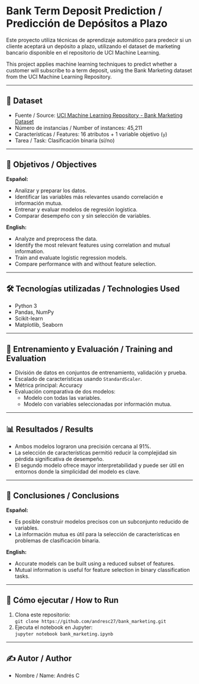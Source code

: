 # Bank Term Deposit Prediction / Predicción de Depósitos a Plazo

Este proyecto utiliza técnicas de aprendizaje automático para predecir si un cliente aceptará un depósito a plazo, utilizando el dataset de marketing bancario disponible en el repositorio de UCI Machine Learning.

This project applies machine learning techniques to predict whether a customer will subscribe to a term deposit, using the Bank Marketing dataset from the UCI Machine Learning Repository.

---

## 📁 Dataset

- Fuente / Source: [UCI Machine Learning Repository - Bank Marketing Dataset](https://archive.ics.uci.edu/dataset/222/bank+marketing)
- Número de instancias / Number of instances: 45,211
- Características / Features: 16 atributos + 1 variable objetivo (`y`)
- Tarea / Task: Clasificación binaria (sí/no)

---

## 🎯 Objetivos / Objectives

**Español:**
- Analizar y preparar los datos.
- Identificar las variables más relevantes usando correlación e información mutua.
- Entrenar y evaluar modelos de regresión logística.
- Comparar desempeño con y sin selección de variables.

**English:**
- Analyze and preprocess the data.
- Identify the most relevant features using correlation and mutual information.
- Train and evaluate logistic regression models.
- Compare performance with and without feature selection.

---

## 🛠️ Tecnologías utilizadas / Technologies Used

- Python 3
- Pandas, NumPy
- Scikit-learn
- Matplotlib, Seaborn

---

## 🧪 Entrenamiento y Evaluación / Training and Evaluation

- División de datos en conjuntos de entrenamiento, validación y prueba.
- Escalado de características usando `StandardScaler`.
- Métrica principal: Accuracy
- Evaluación comparativa de dos modelos:
  - Modelo con todas las variables.
  - Modelo con variables seleccionadas por información mutua.

---

## 📊 Resultados / Results

- Ambos modelos lograron una precisión cercana al 91%.
- La selección de características permitió reducir la complejidad sin pérdida significativa de desempeño.
- El segundo modelo ofrece mayor interpretabilidad y puede ser útil en entornos donde la simplicidad del modelo es clave.

---

## 📌 Conclusiones / Conclusions

**Español:**
- Es posible construir modelos precisos con un subconjunto reducido de variables.
- La información mutua es útil para la selección de características en problemas de clasificación binaria.

**English:**
- Accurate models can be built using a reduced subset of features.
- Mutual information is useful for feature selection in binary classification tasks.

---

## 🚀 Cómo ejecutar / How to Run

1. Clona este repositorio:  
   `git clone https://github.com/andresc27/bank_marketing.git`
3. Ejecuta el notebook en Jupyter:  
   `jupyter notebook bank_marketing.ipynb`

---

## ✍️ Autor / Author

- Nombre / Name: Andrés C

